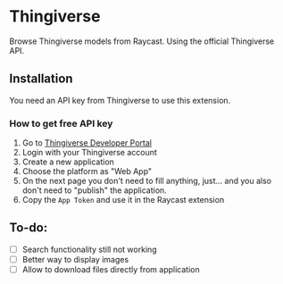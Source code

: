 # Thingiverse

Browse Thingiverse models from Raycast. Using the official Thingiverse API.

## Installation
You need an API key from Thingiverse to use this extension.
### How to get free API key
1. Go to [Thingiverse Developer Portal](https://www.thingiverse.com/apps/create)
2. Login with your Thingiverse account
3. Create a new application
4. Choose the platform as "Web App"
5. On the next page you don't need to fill anything, just... and you also don't need to "publish" the application.
6. Copy the `App Token` and use it in the Raycast extension

## To-do:
- [ ] Search functionality still not working
- [ ] Better way to display images
- [ ] Allow to download files directly from application